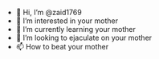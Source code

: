 - 👋 Hi, I’m @zaid1769
- 👀 I’m interested in your mother
- 🌱 I’m currently learning your mother
- 💞️ I’m looking to ejaculate on your mother
- 📫 How to beat your mother

<!---
zaid1769/zaid1769 is a ✨ special ✨ repository because its `README.md` (this file) appears on your GitHub profile.
You can click the Preview link to take a look at your changes.
--->
